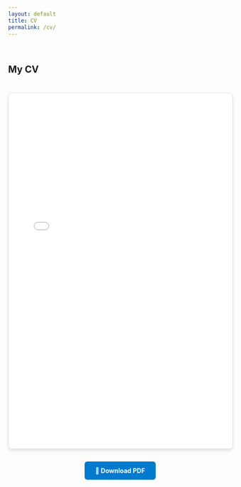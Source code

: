 ```yaml
---
layout: default
title: CV
permalink: /cv/
---
```

<h1 id="cv"></h1>

<h2 style="margin: 60px 0px 10px;">My CV</h2>


<div style="text-align: center; margin: 40px 0;">
  <iframe src="{{ '/assets/pdf/CV_DS_XiaoyuChu.pdf' | relative_url }}" width="100%" height="800px" style="border: 1px solid #ddd; border-radius: 8px; box-shadow: 0 4px 6px rgba(0, 0, 0, 0.1);">
    <p>Your browser does not support PDFs. <a href="{{ '/assets/pdf/CV_DS_XiaoyuChu.pdf' | relative_url }}" target="_blank">Click here to download the PDF</a>.</p>
  </iframe>
</div>

<div style="text-align: center; margin: 20px 0;">
  <a href="{{ '/assets/pdf/CV_DS_XiaoyuChu.pdf' | relative_url }}" target="_blank" style="background-color: #007acc; color: white; padding: 12px 24px; text-decoration: none; border-radius: 6px; font-weight: bold;">
    📄 Download PDF
  </a>
</div>

<style>
  @media (max-width: 768px) {
    iframe {
      height: 600px !important;
    }
  }
</style>
